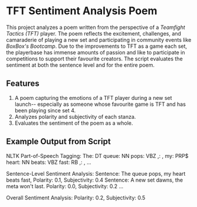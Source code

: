 # TFT Sentiment Analysis Poem

This project analyzes a poem written from the perspective of a *Teamfight Tactics (TFT)* player. The poem reflects the excitement, challenges, and camaraderie of playing a new set and participating in community events like *BoxBox's Bootcamp*. Due to the improvements to TFT as a game each set, the playerbase has immense amounts of passion and like to participate in competitions to support their favourite creators. The script evaluates the sentiment at both the sentence level and for the entire poem.

## Features

1. A poem capturing the emotions of a TFT player during a new set launch-- especially as someone whose favourite game is TFT and has been playing since set 4.
2. Analyzes polarity and subjectivity of each stanza.
3. Evaluates the sentiment of the poem as a whole.

## Example Output from Script

NLTK Part-of-Speech Tagging:
The: DT
queue: NN
pops: VBZ
,: ,
my: PRP$
heart: NN
beats: VBZ
fast: RB
,: ,
...

Sentence-Level Sentiment Analysis:
Sentence: The queue pops, my heart beats fast,
Polarity: 0.1, Subjectivity: 0.4
Sentence: A new set dawns, the meta won't last.
Polarity: 0.0, Subjectivity: 0.2
...

Overall Sentiment Analysis:
Polarity: 0.2, Subjectivity: 0.5


